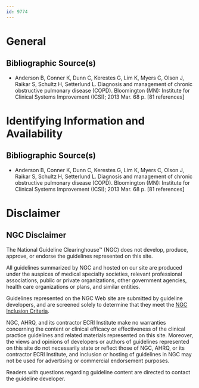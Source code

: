 ```yaml
---
id: 9774
---
```


# General

## Bibliographic Source(s)

- Anderson B, Conner K, Dunn C, Kerestes G, Lim K, Myers C, Olson J, Raikar S, Schultz H, Setterlund L. Diagnosis and management of chronic obstructive pulmonary disease (COPD). Bloomington (MN): Institute for Clinical Systems Improvement (ICSI); 2013 Mar. 68 p. [81 references]

# Identifying Information and Availability

## Bibliographic Source(s)

- Anderson B, Conner K, Dunn C, Kerestes G, Lim K, Myers C, Olson J, Raikar S, Schultz H, Setterlund L. Diagnosis and management of chronic obstructive pulmonary disease (COPD). Bloomington (MN): Institute for Clinical Systems Improvement (ICSI); 2013 Mar. 68 p. [81 references]

# Disclaimer

## NGC Disclaimer

The National Guideline Clearinghouse™ (NGC) does not develop, produce, approve, or endorse the guidelines represented on this site.

All guidelines summarized by NGC and hosted on our site are produced under the auspices of medical specialty societies, relevant professional associations, public or private organizations, other government agencies, health care organizations or plans, and similar entities.

Guidelines represented on the NGC Web site are submitted by guideline developers, and are screened solely to determine that they meet the [NGC Inclusion Criteria](/help-and-about/summaries/inclusion-criteria).

NGC, AHRQ, and its contractor ECRI Institute make no warranties concerning the content or clinical efficacy or effectiveness of the clinical practice guidelines and related materials represented on this site. Moreover, the views and opinions of developers or authors of guidelines represented on this site do not necessarily state or reflect those of NGC, AHRQ, or its contractor ECRI Institute, and inclusion or hosting of guidelines in NGC may not be used for advertising or commercial endorsement purposes.

Readers with questions regarding guideline content are directed to contact the guideline developer.

